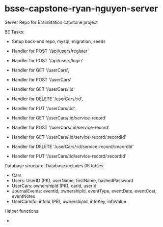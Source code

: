 # bsse-capstone-ryan-nguyen-server

Server Repo for BrainStation capstone project

BE Tasks:

- Setup back-end repo, mysql, migration, seeds
- Handler for POST '/api/users/register'
- Handler for POST '/api/users/login'

- Handler for GET '/userCars',
- Handler for POST '/userCars'

- Handler for GET '/userCars/:id'
- Handler for DELETE '/userCars/:id',
- Handler for PUT '/userCars/:id',

- Handler for GET '/userCars/:id/service-record'
- Handler for POST '/userCars/:id/service-record'

- Handler for GET '/userCars/:id/service-record/:recordId'
- Handler for DELETE '/userCars/:id/service-record/:recordId'
- Handler for PUT '/userCars/:id/service-record/:recordId'

Database structure:
Database includes 05 tables:

- Cars
- Users: UserID (PK), userName, firstName, hashedPassword
- UserCars: ownershipId (PK), carId, userId
- JournalEvents: eventId, ownershipId, eventType, eventDate, eventCost, eventNotes
- UserCarInfo: infoId (PR), ownershipId, infoKey, infoValue

Helper functions:

-
